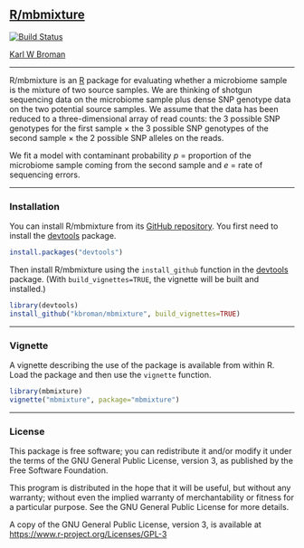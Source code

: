 ## [R/mbmixture](https://github.com/kbroman/mbmixture)

[![Build Status](https://travis-ci.org/kbroman/mbmixture.svg?branch=master)](https://travis-ci.org/kbroman/mbmixture)

[Karl W Broman](https://kbroman.org)

---

R/mbmixture is an [R](https://www.r-project.org) package for
evaluating whether a microbiome sample is the mixture of two source
samples. We are thinking of shotgun sequencing data on the microbiome
sample plus dense SNP genotype data on the two potential source
samples. We assume that the data has been reduced to a
three-dimensional array of read counts: the 3 possible SNP genotypes
for the first sample &times; the 3 possible SNP genotypes of the
second sample &times; the 2 possible SNP alleles on the reads.

We fit a model with contaminant probability _p_ = proportion of the
microbiome sample coming from the second sample and _e_ = rate of sequencing
errors.


---

### Installation

You can install R/mbmixture from its
[GitHub repository](https://github.com/kbroman/mbmixture). You first need to
install the [devtools](https://github.com/hadley/devtools) package.

```r
install.packages("devtools")
```

Then install R/mbmixture using the `install_github` function in the
[devtools](https://github.com/hadley/devtools) package. (With
`build_vignettes=TRUE`, the vignette will be built and installed.)

```r
library(devtools)
install_github("kbroman/mbmixture", build_vignettes=TRUE)
```

---

### Vignette

A vignette describing the use of the package is available from within
R. Load the package and then use the `vignette` function.

```r
library(mbmixture)
vignette("mbmixture", package="mbmixture")
```

---

### License

This package is free software; you can redistribute it and/or modify it
under the terms of the GNU General Public License, version 3, as
published by the Free Software Foundation.

This program is distributed in the hope that it will be useful, but
without any warranty; without even the implied warranty of
merchantability or fitness for a particular purpose.  See the GNU
General Public License for more details.

A copy of the GNU General Public License, version 3, is available at
<https://www.r-project.org/Licenses/GPL-3>
